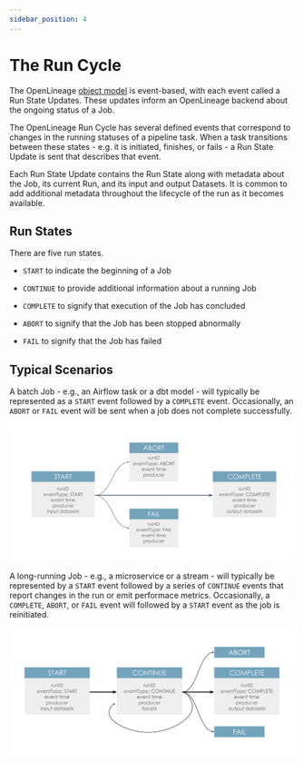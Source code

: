 ```yaml
---
sidebar_position: 4
---
```


# The Run Cycle

The OpenLineage [object model](object-model.md) is event-based, with each event called a Run State Updates. These updates inform an OpenLineage backend about the ongoing status of a Job.

The OpenLineage Run Cycle has several defined events that correspond to changes in the running statuses of a pipeline task. When a task transitions between these states - e.g. it is initiated, finishes, or fails - a Run State Update is sent that describes that event.

Each Run State Update contains the Run State along with metadata about the Job, its current Run, and its input and output Datasets. It is common to add additional metadata throughout the lifecycle of the run as it becomes available.

## Run States

There are five run states. 
* ``START`` to indicate the beginning of a Job

* ``CONTINUE`` to provide additional information about a running Job

* ``COMPLETE`` to signify that execution of the Job has concluded

* ``ABORT`` to signify that the Job has been stopped abnormally

* ``FAIL`` to signify that the Job has failed


## Typical Scenarios

A batch Job - e.g., an Airflow task or a dbt model - will typically be represented as a `START` event followed by a `COMPLETE` event. Occasionally, an `ABORT` or `FAIL` event will be sent when a job does not complete successfully.

![image](./run-cycle-batch.svg)

A long-running Job - e.g., a microservice or a stream - will typically be represented by a `START` event followed by a series of `CONTINUE` events that report changes in the run or emit performace metrics. Occasionally, a `COMPLETE`, `ABORT`, or `FAIL` event will followed by a `START` event as the job is reinitiated. 

![image](./run-cycle-stream.svg)

